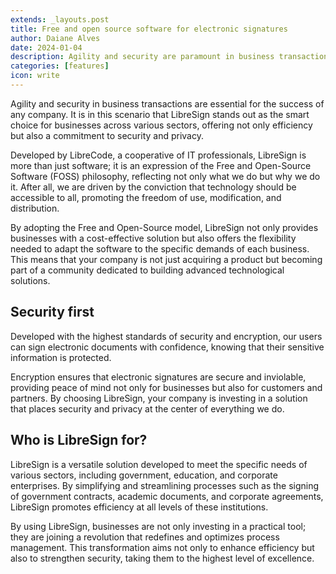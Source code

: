 ```yaml
---
extends: _layouts.post
title: Free and open source software for electronic signatures
author: Daiane Alves
date: 2024-01-04
description: Agility and security are paramount in business transactions, and LibreSign emerges as the intelligent choice for diverse sectors. Developed by LibreCode, a cooperative of IT professionals, LibreSign embodies the Free and Open-Source Software (FOSS) philosophy. With robust security standards, it ensures the inviolability of electronic signatures, making it ideal for government, education, and corporate enterprises
categories: [features]
icon: write
---
```


Agility and security in business transactions are essential for the success of any company. It is in this scenario that LibreSign stands out as the smart choice for businesses across various sectors, offering not only efficiency but also a commitment to security and privacy.

Developed by LibreCode, a cooperative of IT professionals, LibreSign is more than just software; it is an expression of the Free and Open-Source Software (FOSS) philosophy, reflecting not only what we do but why we do it. After all, we are driven by the conviction that technology should be accessible to all, promoting the freedom of use, modification, and distribution.

By adopting the Free and Open-Source model, LibreSign not only provides businesses with a cost-effective solution but also offers the flexibility needed to adapt the software to the specific demands of each business. This means that your company is not just acquiring a product but becoming part of a community dedicated to building advanced technological solutions.

## Security first

Developed with the highest standards of security and encryption, our users can sign electronic documents with confidence, knowing that their sensitive information is protected.

Encryption ensures that electronic signatures are secure and inviolable, providing peace of mind not only for businesses but also for customers and partners. By choosing LibreSign, your company is investing in a solution that places security and privacy at the center of everything we do.

## Who is LibreSign for?

LibreSign is a versatile solution developed to meet the specific needs of various sectors, including government, education, and corporate enterprises. By simplifying and streamlining processes such as the signing of government contracts, academic documents, and corporate agreements, LibreSign promotes efficiency at all levels of these institutions.

By using LibreSign, businesses are not only investing in a practical tool; they are joining a revolution that redefines and optimizes process management. This transformation aims not only to enhance efficiency but also to strengthen security, taking them to the highest level of excellence.
